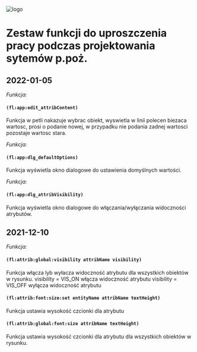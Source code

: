 
![logo](https://user-images.githubusercontent.com/15337292/112994033-1af8b580-916a-11eb-8f68-e1457cb30e47.jpg)
# Zestaw funkcji do uproszczenia pracy podczas projektowania sytemów p.poż.

## 2022-01-05
  *Funkcja:*
####	`(fl:app:edit_attribContent)`
Funkcja w petli nakazuje wybrac obiekt, wyswietla w linii polecen biezaca wartosc, prosi o podanie nowej, w przypadku nie podania zadnej wartosci pozostaje wartosc stara. 

*Funkcja:*
####	`(fl:app:dlg_defaultOptions)`
Funkcja wyświetla okno dialogowe do ustawienia domyślnych wartości.

  *Funkcja:*
####	`(fl:app:dlg_attribVisibility)`
Funkcja wyświetla okno dialogowe do włączania/wyłączania widoczności atrybutów.

## 2021-12-10
  *Funkcja:*
####	`(fl:attrib:global:visibility attribName visibility)`
Funkcja włącza lyb wyłacza widoczność atrybutu dla wszystkich obiektów w rysunku.
visibility = VIS_ON włącza widoczność atrybutu
visibility = VIS_OFF wyłącza widoczność atrybutu

#### `(fl:attrib:font:size:set entityName attribName textHeight)`
Funkcja ustawia wysokość czcionki dla atrybutu

#### `(fl:attrib:global:font:size attribName textHeight)`
Funkcja ustawia wysokość czcionki dla atrybutu dla wszystkich obiektów w rysunku.

